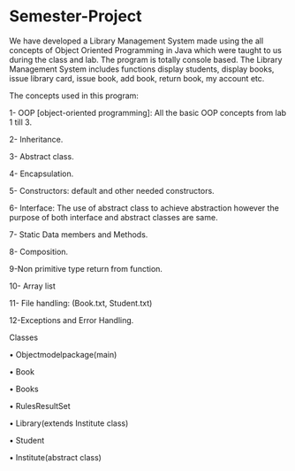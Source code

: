 # Semester-Project
We have developed a Library Management System made using the all concepts of Object Oriented Programming in Java which were taught to us during the class and lab. The program is totally console based. The Library Management System includes functions display students, display books, issue library card, issue book, add book, return book, my account etc.

The concepts used in this program:

1- OOP [object-oriented programming]: All the basic OOP concepts from lab 1 till 3.

2- Inheritance.

3- Abstract class.

4- Encapsulation.

5- Constructors: default and other needed constructors.

6- Interface: The use of abstract class to achieve abstraction however the purpose of both interface and abstract classes are same.

7- Static Data members and Methods.

8- Composition.

9-Non primitive type return from function.

10- Array list 

11- File handling: (Book.txt, Student.txt)

12-Exceptions and Error Handling.


Classes

•	Objectmodelpackage(main)

•	Book

•	Books

•	RulesResultSet

•	Library(extends Institute class)

•	Student

•	Institute(abstract class)

